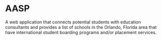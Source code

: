 # AASP

A web application that connects potential students with education consultants and provides a list of schools in the Orlando, Florida
area that have international student boarding programs and/or placement services.

